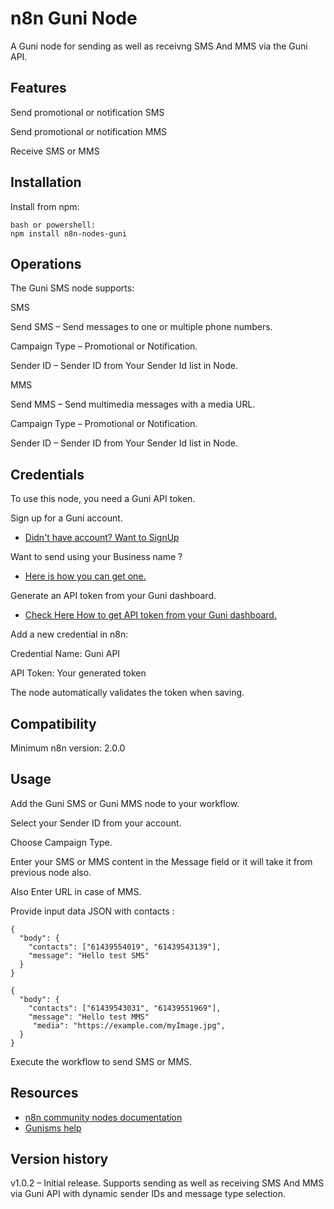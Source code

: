# n8n Guni Node

A Guni node for sending as well as receivng SMS And MMS via the Guni API.

## Features

Send promotional or notification SMS

Send promotional or notification MMS

Receive SMS or MMS

## Installation

Install from npm:

```
bash or powershell:
npm install n8n-nodes-guni
```

## Operations

The Guni SMS node supports:

SMS

Send SMS – Send messages to one or multiple phone numbers.

Campaign Type – Promotional or Notification.

Sender ID – Sender ID from Your Sender Id list in Node.

MMS

Send MMS – Send multimedia messages with a media URL.

Campaign Type – Promotional or Notification.

Sender ID – Sender ID from Your Sender Id list in Node.


## Credentials

To use this node, you need a Guni API token.

Sign up for a Guni account.
* [Didn't have account? Want to SignUp](https://app.gunisms.com.au/signup)

Want to send using your Business name ?
* [Here is how you can get one.](https://help.gunisms.com.au/kb/set-sender-id/)

Generate an API token from your Guni dashboard.
* [Check Here How to get API token from your Guni dashboard.](https://help.gunisms.com.au/kb/how-to-generate-api-token/)

Add a new credential in n8n:

Credential Name: Guni API

API Token: Your generated token

The node automatically validates the token when saving.

## Compatibility

Minimum n8n version: 2.0.0


## Usage

Add the Guni SMS or Guni MMS node to your workflow.

Select your Sender ID from your account.

Choose Campaign Type.

Enter your SMS or MMS content in the Message field or it will take it from previous node also.

Also Enter URL in case of MMS.

Provide input data JSON with contacts :
```
{
  "body": {
    "contacts": ["61439554019", "61439543139"],
    "message": "Hello test SMS"
  }
}
```

```
{
  "body": {
    "contacts": ["61439543031", "61439551969"],
    "message": "Hello test MMS"
     "media": "https://example.com/myImage.jpg",
  }
}
```

Execute the workflow to send SMS or MMS.

## Resources

* [n8n community nodes documentation](https://docs.n8n.io/integrations/#community-nodes)
* [Gunisms help](https://help.gunisms.com.au/)

## Version history

v1.0.2 – Initial release. Supports sending as well as receiving SMS And MMS via Guni API with dynamic sender IDs and message type selection.


 